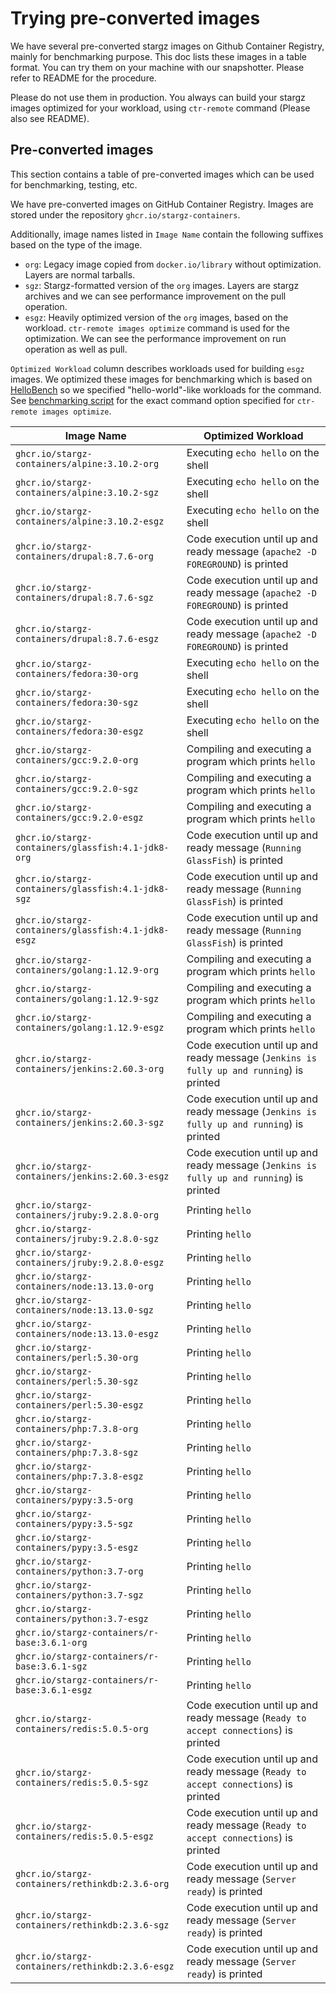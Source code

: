 # Trying pre-converted images

We have several pre-converted stargz images on Github Container Registry, mainly for benchmarking purpose. This doc lists these images in a table format. You can try them on your machine with our snapshotter. Please refer to README for the procedure.

Please do not use them in production. You always can build your stargz images optimized for your workload, using `ctr-remote` command (Please also see README).

## Pre-converted images

This section contains a table of pre-converted images which can be used for benchmarking, testing, etc.

We have pre-converted images on GitHub Container Registry. Images are stored under the repository `ghcr.io/stargz-containers`.

Additionally, image names listed in `Image Name` contain the following suffixes based on the type of the image.

- `org`: Legacy image copied from `docker.io/library` without optimization. Layers are normal tarballs.
- `sgz`: Stargz-formatted version of the `org` images. Layers are stargz archives and we can see performance improvement on the pull operation.
- `esgz`: Heavily optimized version of the `org` images, based on the workload. `ctr-remote images optimize` command is used for the optimization. We can see the performance improvement on run operation as well as pull.

`Optimized Workload` column describes workloads used for building `esgz` images. We optimized these images for benchmarking which is based on [HelloBench](https://github.com/Tintri/hello-bench) so we specified "hello-world"-like workloads for the command. See [benchmarking script](/script/benchmark/hello-bench/src/hello.py) for the exact command option specified for `ctr-remote images optimize`. 

|Image Name|Optimized Workload|
---|---
|`ghcr.io/stargz-containers/alpine:3.10.2-org`|Executing `echo hello` on the shell|
|`ghcr.io/stargz-containers/alpine:3.10.2-sgz`|Executing `echo hello` on the shell|
|`ghcr.io/stargz-containers/alpine:3.10.2-esgz`|Executing `echo hello` on the shell|
|`ghcr.io/stargz-containers/drupal:8.7.6-org`|Code execution until up and ready message (`apache2 -D FOREGROUND`) is printed|
|`ghcr.io/stargz-containers/drupal:8.7.6-sgz`|Code execution until up and ready message (`apache2 -D FOREGROUND`) is printed|
|`ghcr.io/stargz-containers/drupal:8.7.6-esgz`|Code execution until up and ready message (`apache2 -D FOREGROUND`) is printed|
|`ghcr.io/stargz-containers/fedora:30-org`|Executing `echo hello` on the shell|
|`ghcr.io/stargz-containers/fedora:30-sgz`|Executing `echo hello` on the shell|
|`ghcr.io/stargz-containers/fedora:30-esgz`|Executing `echo hello` on the shell|
|`ghcr.io/stargz-containers/gcc:9.2.0-org`|Compiling and executing a program which prints `hello`|
|`ghcr.io/stargz-containers/gcc:9.2.0-sgz`|Compiling and executing a program which prints `hello`|
|`ghcr.io/stargz-containers/gcc:9.2.0-esgz`|Compiling and executing a program which prints `hello`|
|`ghcr.io/stargz-containers/glassfish:4.1-jdk8-org`|Code execution until up and ready message (`Running GlassFish`) is printed|
|`ghcr.io/stargz-containers/glassfish:4.1-jdk8-sgz`|Code execution until up and ready message (`Running GlassFish`) is printed|
|`ghcr.io/stargz-containers/glassfish:4.1-jdk8-esgz`|Code execution until up and ready message (`Running GlassFish`) is printed|
|`ghcr.io/stargz-containers/golang:1.12.9-org`|Compiling and executing a program which prints `hello`|
|`ghcr.io/stargz-containers/golang:1.12.9-sgz`|Compiling and executing a program which prints `hello`|
|`ghcr.io/stargz-containers/golang:1.12.9-esgz`|Compiling and executing a program which prints `hello`|
|`ghcr.io/stargz-containers/jenkins:2.60.3-org`|Code execution until up and ready message (`Jenkins is fully up and running`) is printed|
|`ghcr.io/stargz-containers/jenkins:2.60.3-sgz`|Code execution until up and ready message (`Jenkins is fully up and running`) is printed|
|`ghcr.io/stargz-containers/jenkins:2.60.3-esgz`|Code execution until up and ready message (`Jenkins is fully up and running`) is printed|
|`ghcr.io/stargz-containers/jruby:9.2.8.0-org`|Printing `hello`|
|`ghcr.io/stargz-containers/jruby:9.2.8.0-sgz`|Printing `hello`|
|`ghcr.io/stargz-containers/jruby:9.2.8.0-esgz`|Printing `hello`|
|`ghcr.io/stargz-containers/node:13.13.0-org`|Printing `hello`|
|`ghcr.io/stargz-containers/node:13.13.0-sgz`|Printing `hello`|
|`ghcr.io/stargz-containers/node:13.13.0-esgz`|Printing `hello`|
|`ghcr.io/stargz-containers/perl:5.30-org`|Printing `hello`|
|`ghcr.io/stargz-containers/perl:5.30-sgz`|Printing `hello`|
|`ghcr.io/stargz-containers/perl:5.30-esgz`|Printing `hello`|
|`ghcr.io/stargz-containers/php:7.3.8-org`|Printing `hello`|
|`ghcr.io/stargz-containers/php:7.3.8-sgz`|Printing `hello`|
|`ghcr.io/stargz-containers/php:7.3.8-esgz`|Printing `hello`|
|`ghcr.io/stargz-containers/pypy:3.5-org`|Printing `hello`|
|`ghcr.io/stargz-containers/pypy:3.5-sgz`|Printing `hello`|
|`ghcr.io/stargz-containers/pypy:3.5-esgz`|Printing `hello`|
|`ghcr.io/stargz-containers/python:3.7-org`|Printing `hello`|
|`ghcr.io/stargz-containers/python:3.7-sgz`|Printing `hello`|
|`ghcr.io/stargz-containers/python:3.7-esgz`|Printing `hello`|
|`ghcr.io/stargz-containers/r-base:3.6.1-org`|Printing `hello`|
|`ghcr.io/stargz-containers/r-base:3.6.1-sgz`|Printing `hello`|
|`ghcr.io/stargz-containers/r-base:3.6.1-esgz`|Printing `hello`|
|`ghcr.io/stargz-containers/redis:5.0.5-org`|Code execution until up and ready message (`Ready to accept connections`) is printed|
|`ghcr.io/stargz-containers/redis:5.0.5-sgz`|Code execution until up and ready message (`Ready to accept connections`) is printed|
|`ghcr.io/stargz-containers/redis:5.0.5-esgz`|Code execution until up and ready message (`Ready to accept connections`) is printed|
|`ghcr.io/stargz-containers/rethinkdb:2.3.6-org`|Code execution until up and ready message (`Server ready`) is printed|
|`ghcr.io/stargz-containers/rethinkdb:2.3.6-sgz`|Code execution until up and ready message (`Server ready`) is printed|
|`ghcr.io/stargz-containers/rethinkdb:2.3.6-esgz`|Code execution until up and ready message (`Server ready`) is printed|
